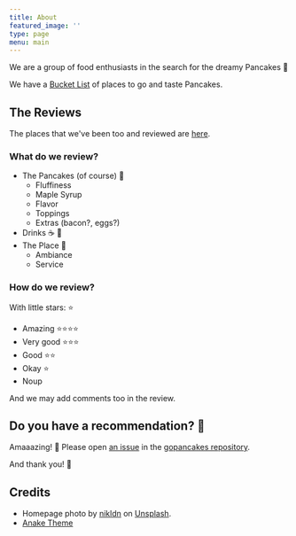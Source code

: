 ```yaml
---
title: About
featured_image: ''
type: page
menu: main
---
```


We are a group of food enthusiasts in the search for the dreamy Pancakes 🥞

We have a [Bucket List](https://github.com/users/eliflores/projects/2/views/1) of places to go and taste Pancakes.

## The Reviews

The places that we've been too and reviewed are [here](https://gopancakes.de/reviews/).

### What do we review?

* The Pancakes (of course) 🥞
    * Fluffiness
    * Maple Syrup
    * Flavor
    * Toppings
    * Extras (bacon?, eggs?)
* Drinks ☕️ 🥤
* The Place 🌻
    * Ambiance
    * Service

### How do we review? 

With little stars: ⭐

* Amazing ⭐⭐⭐⭐
* Very good ⭐⭐⭐
* Good ⭐⭐
* Okay ⭐
* Noup

And we may add comments too in the review.

## Do you have a recommendation? 🎉

Amaaazing! 🥹
Please open [an issue](https://github.com/eliflores/gopancakes/issues) in the [gopancakes repository](https://github.com/eliflores/gopancakes/).

And thank you! 🥞

## Credits

* Homepage photo by [nikldn](https://unsplash.com/@nikldn) on [Unsplash](https://unsplash.com/s/photos/pancakes).
* [Anake Theme](https://github.com/theNewDynamic/gohugo-theme-ananke/)
